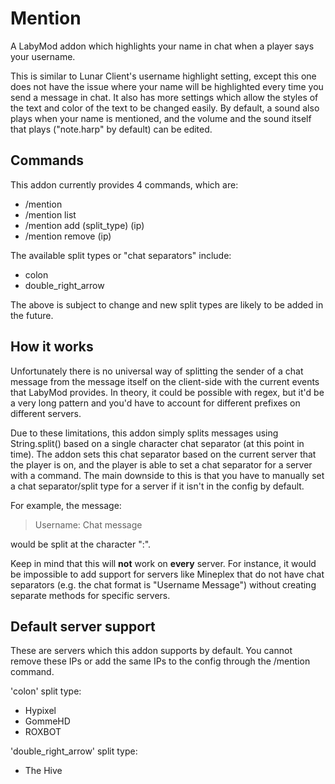 # Mention
A LabyMod addon which highlights your name in chat when a player says your username.

This is similar to Lunar Client's username highlight setting, except this one does not have the issue where your name will be highlighted every time
you send a message in chat. It also has more settings which allow the styles of the text and color of the text to be changed easily. By default, a sound also plays
when your name is mentioned, and the volume and the sound itself that plays ("note.harp" by default) can be edited.

## Commands
This addon currently provides 4 commands, which are:
- /mention
- /mention list
- /mention add (split_type) (ip)
- /mention remove (ip)

The available split types or "chat separators" include:
- colon
- double_right_arrow

The above is subject to change and new split types are likely to be added in the future.

## How it works
Unfortunately there is no universal way of splitting the sender of a chat message from the message itself on the 
client-side with the current events that LabyMod provides. In theory, it could be possible with regex, 
but it'd be a very long pattern and you'd have to account for different prefixes on different servers.

Due to these limitations, this addon simply splits messages using String.split() based on a single character chat separator (at this point in time).
The addon sets this chat separator based on the current server that the player is on, and the player is able to set a chat separator for a server
with a command. The main downside to this is that you have to manually set a chat separator/split type for a server if it isn't in the config by default.

For example, the message:
> Username: Chat message

would be split at the character ":".

Keep in mind that this will **not** work on **every** server. For instance, it would be impossible to add support for servers like Mineplex that do not have chat 
separators (e.g. the chat format is "Username Message") without creating separate methods for specific servers.

## Default server support
These are servers which this addon supports by default. You cannot remove these IPs or add the same IPs to the config through the /mention command.

'colon' split type:
- Hypixel
- GommeHD
- ROXBOT

'double_right_arrow' split type:
- The Hive
